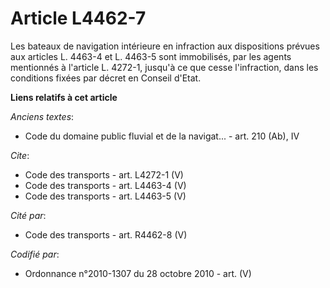 # Article L4462-7

Les bateaux de navigation intérieure en infraction aux dispositions prévues aux articles L. 4463-4 et L. 4463-5 sont
immobilisés, par les agents mentionnés à l'article L. 4272-1, jusqu'à ce que cesse l'infraction, dans les conditions fixées
par décret en Conseil d'Etat.

**Liens relatifs à cet article**

_Anciens textes_:

  - Code du domaine public fluvial et de la navigat... - art. 210 (Ab), IV

_Cite_:

  - Code des transports - art. L4272-1 (V)
  - Code des transports - art. L4463-4 (V)
  - Code des transports - art. L4463-5 (V)

_Cité par_:

  - Code des transports - art. R4462-8 (V)

_Codifié par_:

  - Ordonnance n°2010-1307 du 28 octobre 2010 - art. (V)
